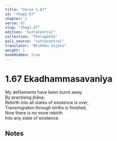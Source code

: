 ```yaml
---
title: "Verse 1.67"
id: "thag1.67"
chapter: 1
verse: 67
slug: "thag1.67"
edition: "SuttaCentral"
collection: "Theragāthā"
pali_source: "suttacentral"
translator: "Bhikkhu Sujato"
weight: 1
bookHidden: true
---
```


# 1.67 Ekadhammasavanīya

My defilements have been burnt away  
By practising jhāna;  
Rebirth into all states of existence is over,  
Transmigraton through births is finished,  
Now there is no more rebirth  
Into any state of existence.  

## Notes